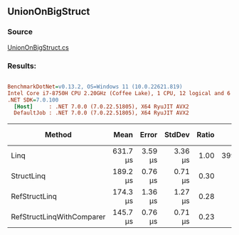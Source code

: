 ﻿## UnionOnBigStruct

### Source
[UnionOnBigStruct.cs](../../src/StructLinq.Benchmark/UnionOnBigStruct.cs)

### Results:
``` ini

BenchmarkDotNet=v0.13.2, OS=Windows 11 (10.0.22621.819)
Intel Core i7-8750H CPU 2.20GHz (Coffee Lake), 1 CPU, 12 logical and 6 physical cores
.NET SDK=7.0.100
  [Host]     : .NET 7.0.0 (7.0.22.51805), X64 RyuJIT AVX2
  DefaultJob : .NET 7.0.0 (7.0.22.51805), X64 RyuJIT AVX2


```
|                    Method |     Mean |   Error |  StdDev | Ratio |     Gen0 |     Gen1 |     Gen2 | Allocated | Alloc Ratio |
|-------------------------- |---------:|--------:|--------:|------:|---------:|---------:|---------:|----------:|------------:|
|                      Linq | 631.7 μs | 3.59 μs | 3.36 μs |  1.00 | 399.4141 | 399.4141 | 399.4141 | 1614503 B |        1.00 |
|                StructLinq | 189.2 μs | 0.76 μs | 0.71 μs |  0.30 |        - |        - |        - |         - |        0.00 |
|             RefStructLinq | 174.3 μs | 1.36 μs | 1.27 μs |  0.28 |        - |        - |        - |         - |        0.00 |
| RefStructLinqWithComparer | 145.7 μs | 0.76 μs | 0.71 μs |  0.23 |        - |        - |        - |         - |        0.00 |
